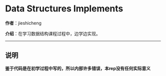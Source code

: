 # Data Structures Implements

**作者**：jieshicheng

**介绍**：在学习数据结构课程过程中，边学边实现。

****

## 说明
**鉴于代码是在初学过程中写的，所以内部许多错误，本rep没有任何实际意义**
